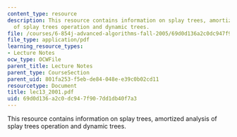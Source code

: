```yaml
---
content_type: resource
description: This resource contains information on splay trees, amortized analysis
  of splay trees operation and dynamic trees.
file: /courses/6-854j-advanced-algorithms-fall-2005/69d0d136a2c0dc947f907dd1db40f7a3_lec13_2001.pdf
file_type: application/pdf
learning_resource_types:
- Lecture Notes
ocw_type: OCWFile
parent_title: Lecture Notes
parent_type: CourseSection
parent_uid: 801fa253-f5eb-de84-048e-e39c0b02cd11
resourcetype: Document
title: lec13_2001.pdf
uid: 69d0d136-a2c0-dc94-7f90-7dd1db40f7a3
---
```

This resource contains information on splay trees, amortized analysis of splay trees operation and dynamic trees.

